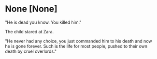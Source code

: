 # None [None]
"He is dead you know. You killed him."

The child stared at Zara.

"He never had any choice, you just commanded him to his death and now he is gone forever. Such is the life for most people, pushed to their own death by cruel overlords."
